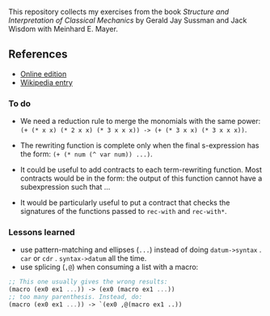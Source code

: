 This repository collects my exercises from the book _Structure and Interpretation of Classical Mechanics_ by Gerald Jay Sussman and Jack Wisdom with Meinhard E. Mayer.

## References
- [Online edition](https://tgvaughan.github.io/sicm/)
- [Wikipedia entry](https://en.wikipedia.org/wiki/Structure_and_Interpretation_of_Classical_Mechanics)

### To do
- We need a reduction rule to merge the monomials with the same power: `(+ (* x x) (* 2 x x) (* 3 x x x)) -> (+ (* 3 x x) (* 3 x x x))`.
- The rewriting function is complete only when the final s-expression has the form: `(+ (* num (^ var num)) ...)`.
- It could be useful to add contracts to each term-rewriting function. Most
contracts would be in the form: the output of this function cannot have a
subexpression such that ...

- It would be particularly useful to put a contract that checks the signatures of the functions passed to `rec-with` and `rec-with*`.

### Lessons learned
- use pattern-matching and ellipses (`...`) instead of doing
  `datum->syntax` . `car` or `cdr` . `syntax->datum` all the time.
- use splicing (`,@`) when consuming a list with a macro:
```scheme
;; This one usually gives the wrong results:
(macro (ex0 ex1 ...)) -> (ex0 (macro ex1 ...))
;; too many parenthesis. Instead, do:
(macro (ex0 ex1 ...)) -> `(ex0 ,@(macro ex1 ..))
```
